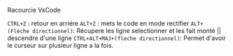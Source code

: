 Racourcie VsCode

```CTRL+Z``` : retour en arriére
```ALT+Z``` : mets le code en mode rectifier
```ALT+ (Fléche directionnel)```: Récupere les ligne selectionner et les fait monté || descendre d'une ligne
```CTRL+ALT+MAJ+(fleche directionnel)```: Permet d'avoir le curseur sur plusieur ligne a la fois. 
